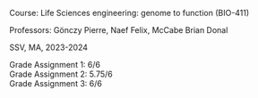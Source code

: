 Course: Life Sciences engineering: genome to function (BIO-411)

Professors: Gönczy Pierre, Naef Felix, McCabe Brian Donal

SSV, MA, 2023-2024

Grade Assignment 1: 6/6  
Grade Assignment 2: 5.75/6  
Grade Assignment 3: 6/6  
